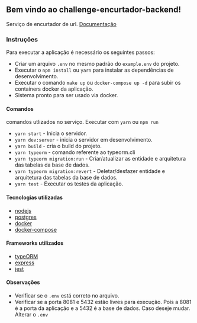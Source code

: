 ## Bem vindo ao challenge-encurtador-backend!

Serviço de encurtador de url.
[Documentação](https://documenter.getpostman.com/view/2898019/TWDTLyE8)

### Instruções
Para executar a aplicação é necessário os seguintes passos:
- Criar um arquivo `.env` no mesmo padrão do `example.env` do projeto.
- Executar o `npm install` ou `yarn` para instalar as dependências de desenvolvimento.
- Executar o comando `make up` ou `docker-compose up -d` para subir os containers docker da aplicação.
- Sistema pronto para ser usado via docker.

#### Comandos
comandos utlizados no serviço. Executar com `yarn` ou `npm run`
- `yarn start` - Inicia o servidor.
- `yarn dev:server` - inicia o servidor em desenvolvimento.
- `yarn build` - cria o build do projeto.
- `yarn typeorm` - comando referente ao typeorm.cli
- `yarn typeorm migration:run` - Criar/atualizar as entidade e arquitetura das tabelas da base de dados.
- `yarn typeorm migration:revert` - Deletar/desfazer entidade e arquitetura das tabelas da base de dados.
- `yarn test` - Executar os testes da aplicação.

#### Tecnologias utilizadas
- [nodejs](https://nodejs.org/en/)
- [postgres](https://www.postgresql.org/)
- [docker](https://www.docker.com/)
- [docker-compose](https://docs.docker.com/compose/)

#### Frameworks utilizados
- [typeORM](https://typeorm.io/#/)
- [express](https://www.npmjs.com/package/express)
- [jest](https://jestjs.io/docs/en/getting-started)

#### Observações
- Verificar se o `.env` está correto no arquivo.
- Verificar se a porta 8081 e 5432 estão livres para execução. Pois a 8081 é a porta da aplicação e a 5432 é a base de dados. Caso deseje mudar. Alterar o `.env`